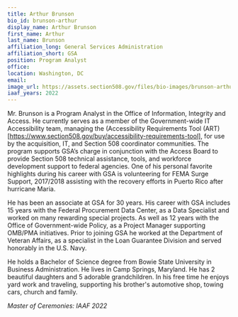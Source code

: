 ```yaml
---
title: Arthur Brunson
bio_id: brunson-arthur
display_name: Arthur Brunson
first_name: Arthur
last_name: Brunson
affiliation_long: General Services Administration
affiliation_short: GSA
position: Program Analyst
office: 
location: Washington, DC
email: 
image_url: https://assets.section508.gov/files/bio-images/brunson-arthur.png
iaaf_years: 2022
---
```

Mr. Brunson is a Program Analyst in the Office of Information, Integrity and Access. He currently serves as a member of the Government-wide IT Accessibility team, managing the (Accessibility Requirements Tool (ART)[https://www.section508.gov/buy/accessibility-requirements-tool], for use by the acquisition, IT, and Section 508 coordinator communities. The program supports GSA’s charge in conjunction with the Access Board to provide Section 508 technical assistance, tools, and workforce development support to federal agencies. One of his personal favorite highlights during his career with GSA is volunteering for FEMA Surge Support, 2017/2018 assisting with the recovery efforts in Puerto Rico after hurricane Maria.

He has been an associate at GSA for 30 years. His career with GSA includes 15 years with the Federal Procurement Data Center, as a Data Specialist and worked on many rewarding special projects. As well as 12 years with the Office of Government-wide Policy, as a Project Manager supporting OMB/PMA initiatives. Prior to joining GSA he worked at the Department of Veteran Affairs, as a specialist in the Loan Guarantee Division and served honorably in the U.S. Navy.

He holds a Bachelor of Science degree from Bowie State University in Business Administration. He lives in Camp Springs, Maryland. He has 2 beautiful daughters and 5 adorable grandchildren. In his free time he enjoys yard work and traveling, supporting his brother's automotive shop, towing cars, church and family.

_Master of Ceremonies: IAAF 2022_